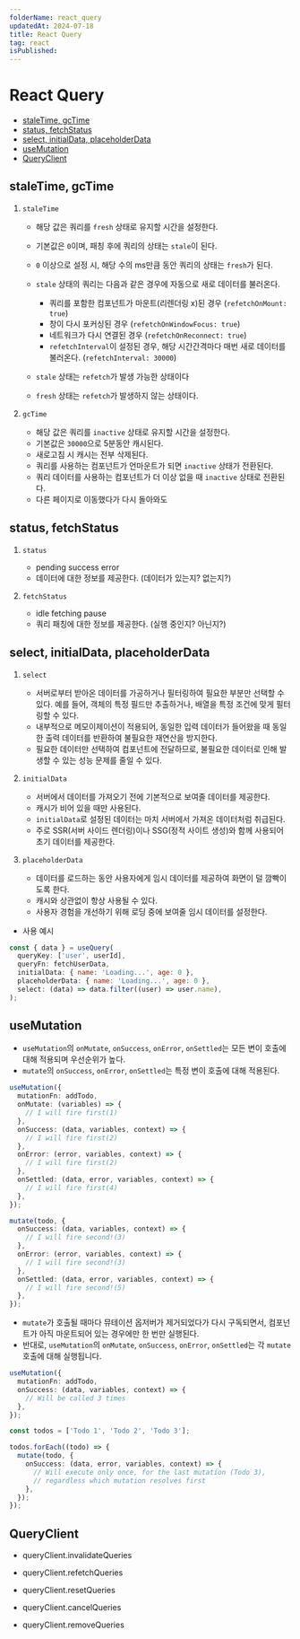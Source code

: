 ```yaml
---
folderName: react_query
updatedAt: 2024-07-18
title: React Query
tag: react
isPublished:
---
```


# React Query

- [staleTime, gcTime](#staletime-gctime)
- [status, fetchStatus](#status-fetchstatus)
- [select, initialData, placeholderData](#select-initialdata-placeholderdata)
- [useMutation](#usemutation)
- [QueryClient](#queryclient)

## staleTime, gcTime

1. `staleTime`

   - 해당 값은 쿼리를 `fresh` 상태로 유지할 시간을 설정한다.
   - 기본값은 `0`이며, 패칭 후에 쿼리의 상태는 `stale`이 된다.
   - `0` 이상으로 설정 시, 해당 수의 ms만큼 동안 쿼리의 상태는 `fresh`가 된다.
   - `stale` 상태의 쿼리는 다음과 같은 경우에 자동으로 새로 데이터를 불러온다.

     - 쿼리를 포함한 컴포넌트가 마운트(리렌더링 x)된 경우 (`refetchOnMount: true`)
     - 창이 다시 포커싱된 경우 (`refetchOnWindowFocus: true`)
     - 네트워크가 다시 연결된 경우 (`refetchOnReconnect: true`)
     - `refetchInterval`이 설정된 경우, 해당 시간간격마다 매번 새로 데이터를 불러온다. (`refetchInterval: 30000`)

   - `stale` 상태는 `refetch`가 발생 가능한 상태이다
   - `fresh` 상태는 `refetch`가 발생하지 않는 상태이다.

2. `gcTime`

   - 해당 값은 쿼리를 `inactive` 상태로 유지할 시간을 설정한다.
   - 기본값은 `30000`으로 5분동안 캐시된다.
   - 새로고침 시 캐시는 전부 삭제된다.
   - 쿼리를 사용하는 컴포넌트가 언마운트가 되면 `inactive` 상태가 전환된다.
   - 쿼리 데이터를 사용하는 컴포넌트가 더 이상 없을 때 `inactive` 상태로 전환된다.
   - 다른 페이지로 이동했다가 다시 돌아와도

## status, fetchStatus

1. `status`

   - pending success error
   - 데이터에 대한 정보를 제공한다. (데이터가 있는지? 없는지?)

2. `fetchStatus`

   - idle fetching pause
   - 쿼리 패칭에 대한 정보를 제공한다. (실행 중인지? 아닌지?)

## select, initialData, placeholderData

1. `select`

   - 서버로부터 받아온 데이터를 가공하거나 필터링하여 필요한 부분만 선택할 수 있다. 예를 들어, 객체의 특정 필드만 추출하거나, 배열을 특정 조건에 맞게 필터링할 수 있다.
   - 내부적으로 메모이제이션이 적용되어, 동일한 입력 데이터가 들어왔을 때 동일한 출력 데이터를 반환하여 불필요한 재연산을 방지한다.
   - 필요한 데이터만 선택하여 컴포넌트에 전달하므로, 불필요한 데이터로 인해 발생할 수 있는 성능 문제를 줄일 수 있다.

2. `initialData`

   - 서버에서 데이터를 가져오기 전에 기본적으로 보여줄 데이터를 제공한다.
   - 캐시가 비어 있을 때만 사용된다.
   - `initialData`로 설정된 데이터는 마치 서버에서 가져온 데이터처럼 취급된다.
   - 주로 SSR(서버 사이드 렌더링)이나 SSG(정적 사이트 생성)와 함께 사용되어 초기 데이터를 제공한다.

3. `placeholderData`

   - 데이터를 로드하는 동안 사용자에게 임시 데이터를 제공하여 화면이 덜 깜빡이도록 한다.
   - 캐시와 상관없이 항상 사용될 수 있다.
   - 사용자 경험을 개선하기 위해 로딩 중에 보여줄 임시 데이터를 설정한다.

- 사용 예시

```javascript
const { data } = useQuery(
  queryKey: ['user', userId],
  queryFn: fetchUserData,
  initialData: { name: 'Loading...', age: 0 },
  placeholderData: { name: 'Loading...', age: 0 },
  select: (data) => data.filter((user) => user.name),
);
```

## useMutation

- `useMutation`의 `onMutate`, `onSuccess`, `onError`, `onSettled`는 모든 변이 호출에 대해 적용되며 우선순위가 높다.
- `mutate`의 `onSuccess`, `onError`, `onSettled`는 특정 변이 호출에 대해 적용된다.

```ts
useMutation({
  mutationFn: addTodo,
  onMutate: (variables) => {
    // I will fire first(1)
  },
  onSuccess: (data, variables, context) => {
    // I will fire first(2)
  },
  onError: (error, variables, context) => {
    // I will fire first(2)
  },
  onSettled: (data, error, variables, context) => {
    // I will fire first(4)
  },
});

mutate(todo, {
  onSuccess: (data, variables, context) => {
    // I will fire second!(3)
  },
  onError: (error, variables, context) => {
    // I will fire second!(3)
  },
  onSettled: (data, error, variables, context) => {
    // I will fire second!(5)
  },
});
```

- `mutate`가 호출될 때마다 뮤테이션 옵저버가 제거되었다가 다시 구독되면서, 컴포넌트가 아직 마운트되어 있는 경우에만 한 번만 실행된다.
- 반대로, `useMutation`의 `onMutate`, `onSuccess`, `onError`, `onSettled`는 각 `mutate` 호출에 대해 실행됩니다.

```ts
useMutation({
  mutationFn: addTodo,
  onSuccess: (data, variables, context) => {
    // Will be called 3 times
  },
});

const todos = ['Todo 1', 'Todo 2', 'Todo 3'];

todos.forEach((todo) => {
  mutate(todo, {
    onSuccess: (data, error, variables, context) => {
      // Will execute only once, for the last mutation (Todo 3),
      // regardless which mutation resolves first
    },
  });
});
```

## QueryClient

- queryClient.invalidateQueries
- queryClient.refetchQueries
- queryClient.resetQueries

- queryClient.cancelQueries

- queryClient.removeQueries
